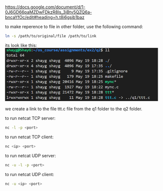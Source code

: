https://docs.google.com/document/d/1-0J6GD66paMZDwFDkzR8ls_3iBty5QZQ6a-bncaYfOc/edit#heading=h.t8i6gsib1baz

to make reperence to file in other folder, use the following command:

```bash
ln -s /path/to/original/file /path/to/link
```

its look like this:
![alt text](image.png)

we create a link to the file ttt.c file from the q1 folder to the q2 folder.

to run netcat TCP server:
```bash
nc -l -p <port>
```

to run netcat TCP client:
```bash
nc <ip> <port>
```

to run netcat UDP server:
```bash
nc -u -l -p <port>
```

to run netcat UDP client:
```bash
nc -u <ip> <port>
```
